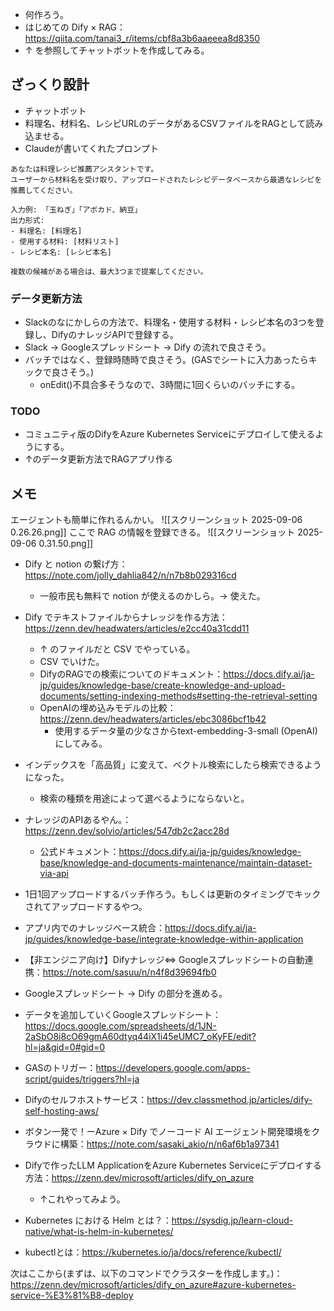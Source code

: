 - 何作ろう。
- はじめての Dify × RAG：https://qiita.com/tanai3_r/items/cbf8a3b6aaeeea8d8350
- ↑ を参照してチャットボットを作成してみる。

## ざっくり設計
- チャットボット
- 料理名、材料名、レシピURLのデータがあるCSVファイルをRAGとして読み込ませる。
- Claudeが書いてくれたプロンプト
```
あなたは料理レシピ推薦アシスタントです。
ユーザーから材料名を受け取り、アップロードされたレシピデータベースから最適なレシピを推薦してください。

入力例: 「玉ねぎ」「アボカド、納豆」
出力形式:
- 料理名: [料理名]
- 使用する材料: [材料リスト]  
- レシピ本名: [レシピ本名]

複数の候補がある場合は、最大3つまで提案してください。
```

### データ更新方法
- Slackのなにかしらの方法で、料理名・使用する材料・レシピ本名の3つを登録し、DifyのナレッジAPIで登録する。
- Slack → Googleスプレッドシート → Dify の流れで良さそう。
- バッチではなく、登録時随時で良さそう。(GASでシートに入力あったらキックで良さそう。)
	- onEdit()不具合多そうなので、3時間に1回くらいのバッチにする。
### TODO
- コミュニティ版のDifyをAzure Kubernetes Serviceにデプロイして使えるようにする。
- ↑のデータ更新方法でRAGアプリ作る

## メモ
エージェントも簡単に作れるんかい。
![[スクリーンショット 2025-09-06 0.26.26.png]]
ここで RAG の情報を登録できる。
![[スクリーンショット 2025-09-06 0.31.50.png]]

- Dify と notion の繋げ方：https://note.com/jolly_dahlia842/n/n7b8b029316cd

  - 一般市民も無料で notion が使えるのかしら。→ 使えた。

- Dify でテキストファイルからナレッジを作る方法：https://zenn.dev/headwaters/articles/e2cc40a31cdd11
  - ↑ のファイルだと CSV でやっている。
  - CSV でいけた。
  - DifyのRAGでの検索についてのドキュメント：https://docs.dify.ai/ja-jp/guides/knowledge-base/create-knowledge-and-upload-documents/setting-indexing-methods#setting-the-retrieval-setting
  - OpenAIの埋め込みモデルの比較：https://zenn.dev/headwaters/articles/ebc3086bcf1b42
	  - 使用するデータ量の少なさからtext-embedding-3-small (OpenAI)にしてみる。
- インデックスを「高品質」に変えて、ベクトル検索にしたら検索できるようになった。
	- 検索の種類を用途によって選べるようにならないと。
- ナレッジのAPIあるやん。：https://zenn.dev/solvio/articles/547db2c2acc28d
	- 公式ドキュメント：https://docs.dify.ai/ja-jp/guides/knowledge-base/knowledge-and-documents-maintenance/maintain-dataset-via-api
- 1日1回アップロードするバッチ作ろう。もしくは更新のタイミングでキックされてアップロードするやつ。
- アプリ内でのナレッジベース統合：https://docs.dify.ai/ja-jp/guides/knowledge-base/integrate-knowledge-within-application
- 【非エンジニア向け】Difyナレッジ⇔ Googleスプレッドシートの自動連携：https://note.com/sasuu/n/n4f8d39694fb0
- Googleスプレッドシート → Dify の部分を進める。
- データを追加していくGoogleスプレッドシート：https://docs.google.com/spreadsheets/d/1JN-2aSbO8i8cO69gmA60dtyq44iX1i45eUMC7_oKyFE/edit?hl=ja&gid=0#gid=0
- GASのトリガー：https://developers.google.com/apps-script/guides/triggers?hl=ja
- Difyのセルフホストサービス：https://dev.classmethod.jp/articles/dify-self-hosting-aws/
- ボタン一発で！ーAzure × Dify でノーコード AI エージェント開発環境をクラウドに構築：https://note.com/sasaki_akio/n/n6af6b1a97341
- Difyで作ったLLM ApplicationをAzure Kubernetes Serviceにデプロイする方法：https://zenn.dev/microsoft/articles/dify_on_azure
	- ↑これやってみよう。
- Kubernetes における Helm とは？：https://sysdig.jp/learn-cloud-native/what-is-helm-in-kubernetes/
- kubectlとは：https://kubernetes.io/ja/docs/reference/kubectl/

次はここから(まずは、以下のコマンドでクラスターを作成します。)：https://zenn.dev/microsoft/articles/dify_on_azure#azure-kubernetes-service-%E3%81%B8-deploy